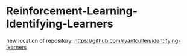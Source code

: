 # Reinforcement-Learning-Identifying-Learners

new location of repository: https://github.com/ryantcullen/identifying-learners
